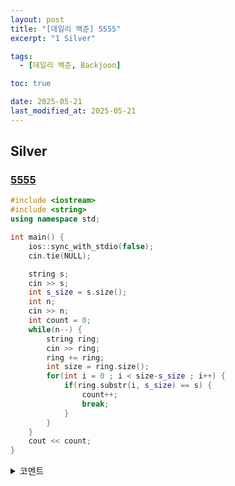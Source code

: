 ```yaml
---
layout: post
title: "[데일리 백준] 5555"
excerpt: "1 Silver"

tags:
  - [데일리 백준, Backjoon]

toc: true

date: 2025-05-21
last_modified_at: 2025-05-21
---
```

## Silver
### [5555][def]

```c++
#include <iostream>
#include <string>
using namespace std;

int main() {
    ios::sync_with_stdio(false);
    cin.tie(NULL);

    string s;
    cin >> s;
    int s_size = s.size();
    int n;
    cin >> n;
    int count = 0;
    while(n--) {
        string ring;
        cin >> ring;
        ring += ring;
        int size = ring.size();
        for(int i = 0 ; i < size-s_size ; i++) {
            if(ring.substr(i, s_size) == s) {
                count++;
                break;
            }
        }
    }
    cout << count;
}
```

<details>
<summary>코멘트</summary>
<div markdown="1">

- 문자열 (날먹)

</div>
</details>

[def]: https://www.acmicpc.net/problem/5555